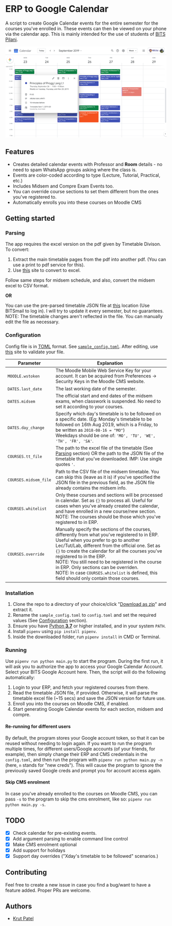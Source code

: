 # ERP to Google Calendar

A script to create Google Calendar events for the entire semester for the courses you've enrolled in. These events can then be viewed on your phone via the calendar app. This is mainly intended for the use of students of [BITS Pilani](http://bits-pilani.ac.in).

![A sample calendar](assets/gcal-week.png)

## Features
+ Creates detailed calendar events with Professor and **Room** details - no need to spam WhatsApp groups asking where the class is.
+ Events are color-coded according to type (Lecture, Tutorial, Practical, etc.)
+ Includes Midsem and Compre Exam Events too.
+ You can override course sections to set them different from the ones you've registered to.
+ Automatically enrolls you into these courses on Moodle CMS

## Getting started
### Parsing
The app requires the excel version on the pdf given by Timetable Divison. To convert:
1. Extract the main timetable pages from the pdf into another pdf. (You can use a print to pdf service for this).
2. Use [this](https://ilovepdf.com/pdf_to_excel) site to convert to excel.

Follow same steps for midsem schedule, and also, convert the midsem excel to CSV format.

**OR**

You can use the pre-parsed timetable JSON file at [this](https://drive.google.com/drive/folders/1b9GT6G7xyj6Nr9xAfSBJit3rtP3hhd2F?usp=sharing) location (Use BITSmail to log in). I will try to update it every semester, but no guarantees.
NOTE: The timetable changes aren't reflected in the file. You can manually edit the file as necessary.

### Configuration
Config file is in [TOML](https://github.com/toml-lang/toml) format. See [`sample_config.toml`](sample_config.toml). After editing, use [this](http://toml-online-parser.ovonick.com/) site to validate your file.

Parameter | Explanation |
--------- | -----------
`MOODLE.wstoken`|The Moodle Mobile Web Service Key for your account. It can be acquired from Preferences -> Security Keys in the Moodle CMS website.
`DATES.last_date`|The last working date of the semester.
`DATES.midsem`|The official start and end dates of the midsem exams, when classwork is suspended. No need to set it according to your courses.
`DATES.day_change`|Specify which day's timetable is to be followed on a specific date. (Eg: Monday's timetable to be followed on 16th Aug 2019, which is a Friday, to be written as `2018-08-16 = "MO"`)<br>Weekdays should be one of: `'MO', 'TU', 'WE', 'TH', 'FR', 'SA'`.
`COURSES.tt_file`|The path to the excel file of the timetable (See [Parsing](#Parsing) section) OR the path to the JSON file of the timetable that you've downloaded. IMP: Use single quotes `'`.
`COURSES.midsem_file`|Path to the CSV file of the midsem timetable. You can skip this (leave as it is) if you've specified the JSON file in the previous field, as the JSON file already contains the midsem info.
`COURSES.whitelist`|Only these courses and sections will be processed in calendar. Set as `{}` to process all. Useful for cases when you've already created the calendar, and have enrolled in a new course/new section. <br> NOTE: The courses should be those which you've registered to in ERP.
`COURSES.override`|Manually specify the sections of the courses, differently from what you've registered to in ERP. Useful when you prefer to go to another Lec/Tut/Lab, different from the official one. Set as `{}` to create the calendar for all the courses you've registered to in the ERP.  <br> NOTE: You still need to be registered in the course in ERP. Only sections can be overriden. <br> NOTE: In case `COURSES.whitelist` is defined, this field should only contain those courses. 

### Installation
1. Clone the repo to a directory of your choice/click "[Download as zip](https://github.com/iamkroot/erp-gcal-cms/archive/master.zip)" and extract it.
2. Rename the `sample_config.toml` to `config.toml` and set the required values (See [Configuration](#Configuration) section). 
3. Ensure you have [Python **3.7**](https://www.python.org/downloads/) or higher installed, and in your system `PATH`.
4. Install `pipenv` using `pip install pipenv`.
5. Inside the downloaded folder, run `pipenv install` in CMD or Terminal.

### Running
Use `pipenv run python main.py` to start the program. During the first run, it will ask you to authorize the app to access your Google Calendar Account. Select your BITS Google Account here. Then, the script will do the following automatically:
1. Login to your ERP, and fetch your registered courses from there.
2. Read the timetable JSON file, if provided. Otherwise, it will parse the timetable excel file (\~15 secs) and save the JSON version for future use.
3. Enroll you into the courses on Moodle CMS, if enabled.
4. Start generating Google Calendar events for each section, midsem and compre.

#### Re-running for different users
By default, the program stores your Google account token, so that it can be reused without needing to login again.
If you want to run the program multiple times, for different users/Google accounts (of your friends, for example), then simply change their ERP and CMS credentials in the `config.toml`, and then run the program with `pipenv run python main.py -n` (here, `n` stands for "new creds"). This will cause the program to ignore the previously saved Google creds and prompt you for account access again.

#### Skip CMS enrolment
In case you've already enrolled to the courses on Moodle CMS, you can pass `-s` to the program to skip the cms enrolment, like so: `pipenv run python main.py -s`.

## TODO
- [x] Check calendar for pre-existing events.
- [x] Add argument parsing to enable command line control
- [x] Make CMS enrolment optional
- [x] Add support for holidays
- [x] Support day overrides ("Xday's timetable to be followed" scenarios.)

## Contributing
Feel free to create a new issue in case you find a bug/want to have a feature added. Proper PRs are welcome.

## Authors
+ [Krut Patel](https://github.com/iamkroot)

